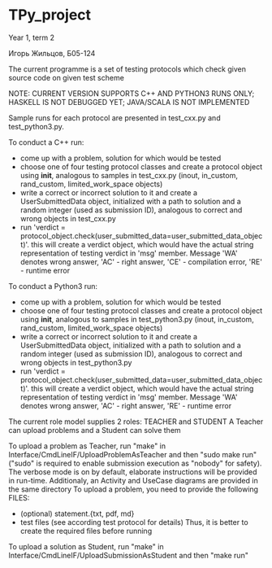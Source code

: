 # TPy_project
Year 1, term 2

Игорь Жильцов, Б05-124

The current programme is a set of testing protocols which check given source code on given test scheme

NOTE: CURRENT VERSION SUPPORTS C++ AND PYTHON3 RUNS ONLY; HASKELL IS  NOT DEBUGGED YET; JAVA/SCALA IS NOT IMPLEMENTED

Sample runs for each protocol are presented in test_cxx.py and test_python3.py. 

To conduct a C++ run:
- come up with a problem, solution for which would be tested
- choose one of four testing protocol classes and create a protocol object using __init__, analogous to samples in test_cxx.py (inout, in_custom, rand_custom, limited_work_space objects)
- write a correct or incorrect solution to it and create a UserSubmittedData object, initialized with a path to solution and a random integer (used as submission ID), analogous to correct and wrong objects in test_cxx.py
- run 'verdict = protocol_object.check(user_submitted_data=user_submitted_data_object)'. this will create a verdict object, which would have the actual string representation of testing verdict in 'msg' member. Message 'WA' denotes wrong answer, 'AC' - right answer, 'CE' - compilation error, 'RE' - runtime error


To conduct a Python3 run:
- come up with a problem, solution for which would be tested
- choose one of four testing protocol classes and create a protocol object using __init__, analogous to samples in test_python3.py (inout, in_custom, rand_custom, limited_work_space objects)
- write a correct or incorrect solution to it and create a UserSubmittedData object, initialized with a path to solution and a random integer (used as submission ID), analogous to correct and wrong objects in test_python3.py
- run 'verdict = protocol_object.check(user_submitted_data=user_submitted_data_object)'. this will create a verdict object, which would have the actual string representation of testing verdict in 'msg' member. Message 'WA' denotes wrong answer, 'AC' - right answer, 'RE' - runtime error 

The current role model supplies 2 roles: TEACHER and STUDENT
A Teacher can upload problems and a Student can solve them

To upload a problem as Teacher, run "make" in Interface/CmdLineIF/UploadProblemAsTeacher and then "sudo make run" ("sudo" is required to enable submission execution as "nobody" for safety). The verbose mode is on by default, elaborate instructions will be provided in run-time. Additionaly, an Activity and UseCase diagrams are provided in the same directory
To upload a problem, you need to provide the following FILES:
- (optional) statement.{txt, pdf, md}
- test files (see according test protocol for details)
Thus, it is better to create the required files before running


To upload a solution as Student, run "make" in Interface/CmdLineIF/UploadSubmissionAsStudent and then "make run"
